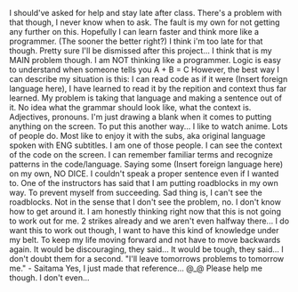 I should've asked for help and stay late after class. There's a problem with that though, I never know when to ask.
The fault is my own for not getting any further on this.
Hopefully I can learn faster and think more like a programmer. (The sooner the better right?)
I think i'm too late for that though. Pretty sure I'll be dismissed after this project...
I think that is my MAIN problem though. I am NOT thinking like a programmer.
Logic is easy to understand when someone tells you A + B = C
However, the best way I can describe my situation is this: I can read code as if it were (Insert foreign language here), I have learned to read it by the repition and context thus far learned. My problem is taking that language and making a sentence out of it. No idea what the grammar should look like, what the context is. Adjectives, pronouns. I'm just drawing a blank when it comes to putting anything on the screen. To put this another way... I like to watch anime. Lots of people do. Most like to enjoy it with the subs, aka original language spoken with ENG subtitles. I am one of those people. I can see the context of the code on the screen. I can remember familiar terms and recognize patterns in the code/language. Saying some (Insert foreign language here) on my own, NO DICE. I couldn't speak a proper sentence even if I wanted to.
One of the instructors has said that I am putting roadblocks in my own way. To prevent myself from succeeding.
Sad thing is, I can't see the roadblocks. Not in the sense that I don't see the problem,  no. I don't know how to get around it.
I am honestly thinking right now that this is not going to work out for me. 2 strikes already and we aren't even halfway there...
I do want this to work out though, I want to have this kind of knowledge under my belt. To keep my life moving forward and not have to move backwards again.
It would be discouraging, they said...
It would be tough, they said...
I don't doubt them for a second.
"I'll leave tomorrows problems to tomorrow me." - Saitama
Yes, I just made that reference... @_@
Please help me though. I don't even...
